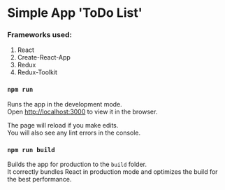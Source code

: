 # Simple App 'ToDo List'

### Frameworks used:
1. React
2. Create-React-App
3. Redux
4. Redux-Toolkit

### `npm run`

Runs the app in the development mode.\
Open [http://localhost:3000](http://localhost:3000) to view it in the browser.

The page will reload if you make edits.\
You will also see any lint errors in the console.

### `npm run build`

Builds the app for production to the `build` folder.\
It correctly bundles React in production mode and optimizes the build for the best performance.




